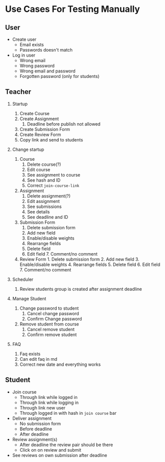 # Use Cases For Testing Manually
## User
* Create user
    * Email exists
    * Passwords doesn't match
* Log in user
    * Wrong email
    * Wrong password
    * Wrong email and password
    * Forgotten password (only for students)

## Teacher
1. Startup
    1. Create Course
    2. Create Assignment
        1. Deadline before publish not allowed
    3. Create Submission Form
    4. Create Review Form
    5. Copy link and send to students
    
2. Change startup
    1. Course
        1. Delete course(?)
        2. Edit course
        3. See assignment to course
        4. See hash and ID
        5. Correct `join-course-link`
    2. Assignment
        1. Delete assignment(?)
        2. Edit assignment
        3. See submissions
        4. See details
        5. See deadline and ID
    3. Submission Form
        1. Delete submission form
        2. Add new field
        3. Enable/disable weights
        4. Rearrange fields
        5. Delete field
        6. Edit field
            7. Comment/no comment
    4. Review Form
            1. Delete submission form
            2. Add new field
            3. Enable/disable weights
            4. Rearrange fields
            5. Delete field
            6. Edit field
                7. Comment/no comment
3. Scheduler
    1.  Review students group is created after assignment deadline
4. Manage Student
    1. Change password to student
        1. Cancel change password
        2. Confirm Change password
    2. Remove student from course
        1. Cancel remove student
        2. Confirm remove student
5. FAQ
    1. Faq exists
    2. Can edit faq in md
    3. Correct new date and everything works



## Student
* Join course
    * Through link while logged in
    * Through link while logging in
    * Through link new user
    * Through logged in with hash in `join course` bar
* Deliver assignment
    * No submission form
    * Before deadline
    * After deadline
* Review assignment(s)
    * After deadline the review pair should be there
    * Click on on review and submit
* See reviews on own submission after deadline
